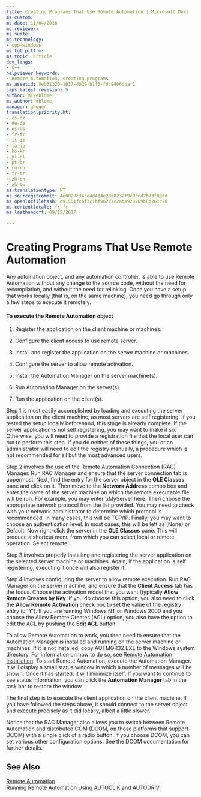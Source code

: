 ```yaml
---
title: Creating Programs That Use Remote Automation | Microsoft Docs
ms.custom: 
ms.date: 11/04/2016
ms.reviewer: 
ms.suite: 
ms.technology:
- cpp-windows
ms.tgt_pltfrm: 
ms.topic: article
dev_langs:
- C++
helpviewer_keywords:
- Remote Automation, creating programs
ms.assetid: 8eb31320-1037-4029-b1f3-fdc9406dbaf1
caps.latest.revision: 9
author: mikeblome
ms.author: mblome
manager: ghogen
translation.priority.ht:
- cs-cz
- de-de
- es-es
- fr-fr
- it-it
- ja-jp
- ko-kr
- pl-pl
- pt-br
- ru-ru
- tr-tr
- zh-cn
- zh-tw
ms.translationtype: HT
ms.sourcegitcommit: 4e0027c345e4d414e28e8232f9e9ced2b73f0add
ms.openlocfilehash: d91501fc6f3c1bf962c7c2aba923209b8c261c20
ms.contentlocale: fr-fr
ms.lasthandoff: 09/12/2017

---
```

# <a name="creating-programs-that-use-remote-automation"></a>Creating Programs That Use Remote Automation
Any automation object, and any automation controller, is able to use Remote Automation without any change to the source code, without the need for recompilation, and without the need for relinking. Once you have a setup that works locally (that is, on the same machine), you need go through only a few steps to execute it remotely.  
  
#### <a name="to-execute-the-remote-automation-object"></a>To execute the Remote Automation object  
  
1.  Register the application on the client machine or machines.  
  
2.  Configure the client access to use remote server.  
  
3.  Install and register the application on the server machine or machines.  
  
4.  Configure the server to allow remote activation.  
  
5.  Install the Automation Manager on the server machine(s).  
  
6.  Run Automation Manager on the server(s).  
  
7.  Run the application on the client(s).  
  
 Step 1 is most easily accomplished by loading and executing the server application on the client machine, as most servers are self registering. If you tested the setup locally beforehand, this stage is already complete. If the server application is not self registering, you may want to make it so. Otherwise, you will need to provide a registration file that the local user can run to perform this step. If you do neither of these things, you or an administrator will need to edit the registry manually, a procedure which is not recommended for all but the most advanced users.  
  
 Step 2 involves the use of the Remote Automation Connection (RAC) Manager. Run RAC Manager and ensure that the server connection tab is uppermost. Next, find the entry for the server object in the **OLE Classes** pane and click on it. Then move to the **Network Address** combo box and enter the name of the server machine on which the remote executable file will be run. For example, you may enter \\\MyServer here. Then choose the appropriate network protocol from the list provided. You may need to check with your network administrator to determine which protocol is recommended. In many cases, this will be TCP/IP. Finally, you may want to choose an authentication level. In most cases, this will be left as (None) or Default. Now right-click the server in the **OLE Classes** pane. This will produce a shortcut menu from which you can select local or remote operation. Select remote.  
  
 Step 3 involves properly installing and registering the server application on the selected server machine or machines. Again, if the application is self registering, executing it once will also register it.  
  
 Step 4 involves configuring the server to allow remote execution. Run RAC Manager on the server machine, and ensure that the **Client Access** tab has the focus. Choose the activation model that you want (typically **Allow Remote Creates by Key**. If you do choose this option, you also need to click the **Allow Remote Activation** check box to set the value of the registry entry to 'Y'). If you are running Windows NT or Windows 2000 and you choose the Allow Remote Creates (ACL) option, you also have the option to edit the ACL by pushing the **Edit ACL** button.  
  
 To allow Remote Automation to work, you then need to ensure that the Automation Manager is installed and running on the server machine or machines. If it is not installed, copy AUTMGR32.EXE to the Windows system directory. For information on how to do so, see [Remote Automation Installation](../mfc/remote-automation-installation.md). To start Remote Automation, execute the Automation Manager. It will display a small status window in which a number of messages will be shown. Once it has started, it will minimize itself. If you want to continue to see status information, you can click the **Automation Manager** tab in the task bar to restore the window.  
  
 The final step is to execute the client application on the client machine. If you have followed the steps above, it should connect to the server object and execute precisely as it did locally, albeit a little slower.  
  
 Notice that the RAC Manager also allows you to switch between Remote Automation and distributed COM (DCOM, on those platforms that support DCOM) with a single click of a radio button. If you choose DCOM, you can set various other configuration options. See the DCOM documentation for further details.  
  
## <a name="see-also"></a>See Also  
 [Remote Automation](../mfc/remote-automation.md)   
 [Running Remote Automation Using AUTOCLIK and AUTODRIV](../mfc/running-remote-automation-using-autoclik-and-autodriv.md)


